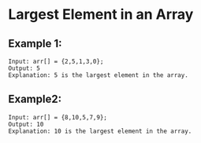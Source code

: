 # Largest Element in an Array


## Example 1:

```
Input: arr[] = {2,5,1,3,0};
Output: 5
Explanation: 5 is the largest element in the array. 
```

## Example2: 

```
Input: arr[] = {8,10,5,7,9};
Output: 10
Explanation: 10 is the largest element in the array. 
```